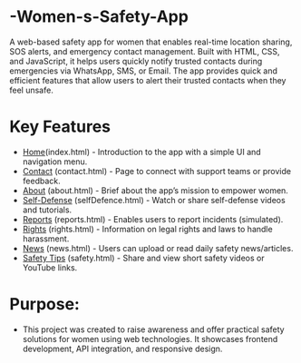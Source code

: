 # -Women-s-Safety-App
A web-based safety app for women that enables real-time location sharing, SOS alerts, and emergency contact management. Built with HTML, CSS, and JavaScript, it helps users quickly notify trusted contacts during emergencies via WhatsApp, SMS, or Email.
The app provides quick and efficient features that allow users to alert their trusted contacts when they feel unsafe.


# Key Features
- <a href="index.html">Home</a>(index.html)	- Introduction to the app with a simple UI and navigation menu.
- <a href="">Contact</a> (contact.html) - Page to connect with support teams or provide feedback.
- <a href="">About</a> (about.html) - Brief about the app’s mission to empower women.
- <a href="">Self-Defense</a> (selfDefence.html) -	Watch or share self-defense videos and tutorials.
- <a href="">Reports</a> (reports.html) - Enables users to report incidents (simulated).
- <a href="">Rights</a> (rights.html) - Information on legal rights and laws to handle harassment.
- <a href="">News</a> (news.html) - Users can upload or read daily safety news/articles.
- <a href="">Safety Tips</a> (safety.html) -	Share and view short safety videos or YouTube links.

# Purpose:

- This project was created to raise awareness and offer practical safety solutions for women using web technologies. It showcases frontend development, API integration, and responsive design.
